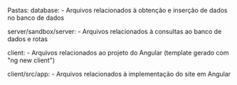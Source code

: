 Pastas:
  database: 
    - Arquivos relacionados à obtenção e inserção de dados no banco de dados 

  server/sandbox/server:
    - Arquivos relacionados à consultas ao banco de dados e rotas

  client:
    - Arquivos relacionados ao projeto do Angular (template gerado com 
    "ng new client")

  client/src/app:
    - Arquivos relacionados à implementação do site em Angular